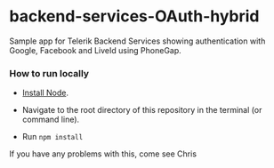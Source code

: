 backend-services-OAuth-hybrid
=====================

Sample app for Telerik Backend Services showing authentication with Google, Facebook and LiveId using PhoneGap.

### How to run locally

* [Install Node](http://nodejs.org/).

* Navigate to the root directory of this repository in the terminal (or command line).

* Run `npm install`

If you have any problems with this, come see Chris
